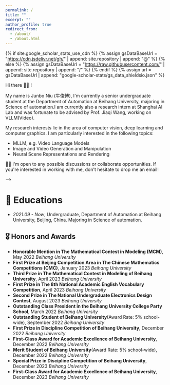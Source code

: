 ```yaml
---
permalink: /
title: ""
excerpt: ""
author_profile: true
redirect_from: 
  - /about/
  - /about.html
---
```


{% if site.google_scholar_stats_use_cdn %}
{% assign gsDataBaseUrl = "https://cdn.jsdelivr.net/gh/" | append: site.repository | append: "@" %}
{% else %}
{% assign gsDataBaseUrl = "https://raw.githubusercontent.com/" | append: site.repository | append: "/" %}
{% endif %}
{% assign url = gsDataBaseUrl | append: "google-scholar-stats/gs_data_shieldsio.json" %}

<span class='anchor' id='about-me'></span>

Hi there 👋👋 !

My name is Junbo Niu (牛俊博), I'm currently a senior undergraduate student at the Department of Automation at Beihang University, majoring in Science of automation.I am currently also a research intern at Shanghai AI Lab and was fortunate to be advised by Prof. Jiaqi Wang, working on VLLM(Video). <!-- I will be pursuing a PhD in EECS at Peking University starting in September 2025, advised by Prof. [Bin CUI](https://cuibinpku.github.io/) and Prof. [Wentao Zhang](https://zwt233.github.io/).-->

My research interests lie in the area of computer vision, deep learning and computer graphics. I am particularly interested in the following topics:

- MLLM, e.g. Video Language Models
- Image and Video Generation and Manipulation
- Neural Scene Representations and Rendering

🌟🌟 I'm open to any possible discussions or collaborate opportunities. If you're interested in working with me, don't hesitate to drop me an email! 

<!-- My curriculum vitae can be downloaded [here (in English)](resume/CvOfJunboNiu.pdf).  -->

<!-- Other 2 papers regarding IP protection of DL have currently been submitted to CCF-A tier conferences. -->
<!-- ## 🖨️ Preprints & In Submission -->
-->

# 📖 Educations
- *2021.09 - Now*, Undergraduate, Department of Automation at Beihang University, Beijing, China. Majoring in Science of automation. 


<!-- # 💻 Internships
To be updated. -->

## 🎖 Honors and Awards

- **Honorable Mention in The Mathematical Contest in Modeling (MCM)**, May 2022 *Beihang University*
- **First Prize at Beijing Competition Area in The Chinese Mathematics Competitions (CMC)**, January 2023 *Beihang University*
- **Third Prize in The Mathematical Contest in Modeling of Beihang University**, April 2023 *Beihang University*
- **First Prize in The 8th National Academic English Vocabulary Competition**, April 2023 *Beihang University*
- **Second Prize in The National Undergraduate Electronics Design Contest**, August 2023 *Beihang University*
- **Outstanding Class President in the Beihang University College Party School**, March 2022 *Beihang University*
- **Outstanding Student of Beihang University**(Award Rate: 5% school-wide), September 2022 *Beihang University*
- **First Prize in Discipline Competition of Beihang University**, December 2022 *Beihang University*
- **First-Class Award for Academic Excellence of Beihang University**, December 2022 *Beihang University*
- **Merit Student of Beihang University**(Award Rate: 5% school-wide), December 2022 *Beihang University*
- **Special Prize in Discipline Competition of Beihang University**, December 2023 *Beihang University*
- **First-Class Award for Academic Excellence of Beihang University**, December 2023 *Beihang University*



